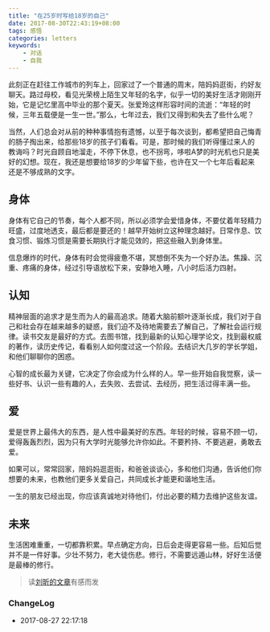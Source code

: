 ```yaml
---
title: "在25岁时写给18岁的自己"
date: 2017-08-30T22:43:19+08:00
tags: 感悟
categories: letters
keywords: 
    - 对话
    - 自我
---
```


此刻正在赶往工作城市的列车上，回家过了一个普通的周末，陪妈妈逛街，约好友聊天。路过母校，看见光荣榜上陌生又年轻的名字，似乎一切的美好生活才刚刚开始，它是记忆里高中毕业的那个夏天。张爱玲这样形容时间的流逝：“年轻的时候，三年五载便是一生一世。”那么，七年过去，我们又得到和失去了些什么呢？

当然，人们总会对从前的种种事情抱有遗憾，以至于每次谈到，都希望把自己悔青的肠子掏出来，给那些18岁的孩子们看看。可是，那时候的我们听得懂过来人的教诲吗？时光自顾自地溜走，不停下休息，也不拐弯，哆啦A梦的时光机也只是美好的幻想。现在，我还是想要给18岁的少年留下些，也许在又一个七年后看起来还是不够成熟的文字。

## 身体

身体有它自己的节奏，每个人都不同，所以必须学会爱惜身体，不要仗着年轻精力旺盛，过度地透支，最后都是要还的！越早开始树立这种理念越好。日常作息、饮食习惯、锻炼习惯是需要长期执行才能见效的，把这些融入到身体里。

信息爆炸的时代，身体有时会觉得疲惫不堪，冥想倒不失为一个好办法。焦躁、沉重、疼痛的身体，经过引导语放松下来，安静地入睡，八小时后活力四射。

## 认知

精神层面的追求才是生而为人的最高追求。随着大脑前额叶逐渐长成，我们对于自己和社会存在越来越多的疑惑，我们迫不及待地需要去了解自己，了解社会运行规律。读书交友是最好的方式。去图书馆，找到最新的认知心理学论文，找到最权威的著作，读历史传记，看看别人如何度过这一个阶段。去结识大几岁的学长学姐，和他们聊聊你的困惑。

心智的成长最为关键，它决定了你会成为什么样的人。早一些开始自我觉察，读一些好书、认识一些有趣的人，去失败、去尝试、去经历，把生活过得丰满一些。

## 爱

爱是世界上最伟大的东西，是人性中最美好的东西。年轻的时候，容易不顾一切，爱得轰轰烈烈，因为只有大学时光能够允许你如此。不要矜持、不要逃避，勇敢去爱。

如果可以，常常回家，陪妈妈逛逛街，和爸爸谈谈心，多和他们沟通，告诉他们你想要的未来，也教他们更多关爱自己，共同成长才能更和谐地生活。

一生的朋友已经出现，你应该真诚地对待他们，付出必要的精力去维护这些友谊。

## 未来

生活困难重重，一切都靠积累。早点确定方向，日后会走得更容易一些。后知后觉并不是一件好事。少壮不努力，老大徒伤悲。修行，不需要远遁山林，好好生活便是最棒的修行。


> 读[刘昕的文章](https://www.douban.com/note/330211095/)有感而发


### ChangeLog

- 2017-08-27 22:17:18